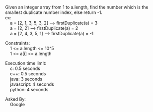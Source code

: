 Given an integer array from 1 to a.length, find the number which is the smallest duplicate number index, else return -1.<br />
ex:<br />
	&nbsp;&nbsp;&nbsp;&nbsp;a = [2, 1, 3, 5, 3, 2] --> firstDuplicate(a) = 3<br />
	&nbsp;&nbsp;&nbsp;&nbsp;a = [2, 2]	-->	firstDuplicate(a) = 2<br />
	&nbsp;&nbsp;&nbsp;&nbsp;a = [2, 4, 3, 5, 1]	--> firstDuplicate(a) = -1<br />

Constraints:<br />
	&nbsp;&nbsp;&nbsp;&nbsp;1 <= a.length <= 10^5<br />
	&nbsp;&nbsp;&nbsp;&nbsp;1 <= a[i] <= a.length<br />

Execution time limit:<br />
	&nbsp;&nbsp;&nbsp;&nbsp;c: 0.5 seconds<br />
	&nbsp;&nbsp;&nbsp;&nbsp;c++: 0.5 seconds<br />
	&nbsp;&nbsp;&nbsp;&nbsp;java: 3 seconds<br />
	&nbsp;&nbsp;&nbsp;&nbsp;javascript: 4 seconds<br />
	&nbsp;&nbsp;&nbsp;&nbsp;python: 4 seconds<br />

Asked By:<br />
	&nbsp;&nbsp;&nbsp;&nbsp;Google
